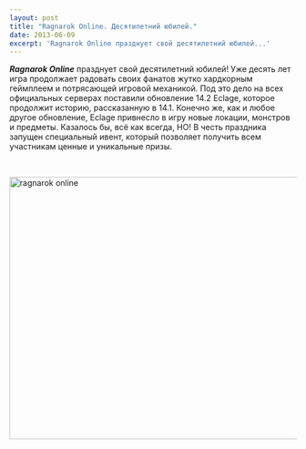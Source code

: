 ```yaml
---
layout: post
title: "Ragnarok Online. Десятилетний юбилей."
date: 2013-06-09
excerpt: 'Ragnarok Online празднует свой десятилетний юбилей...'
---
```


<strong><em>Ragnarok Online</em></strong> празднует свой десятилетний юбилей! Уже десять лет игра продолжает радовать своих фанатов жутко хардкорным геймплеем и потрясающей игровой механикой. Под это дело на всех официальных серверах поставили обновление 14.2 Eclage, которое продолжит историю, рассказанную в 14.1. Конечно же, как и любое другое обновление, Eclage привнесло в игру новые локации, монстров и предметы. Казалось бы, всё как всегда, НО! В честь праздника запущен специальный ивент, который позволяет получить всем участникам ценные и уникальные призы.

&nbsp;

<a href="http://gamersoul.ru/wp-content/uploads/2013/06/ragnarok-online.jpg"><img class="wp-image-2663 aligncenter" alt="ragnarok online" src="http://gamersoul.ru/wp-content/uploads/2013/06/ragnarok-online.jpg" width="614" height="461" /></a>